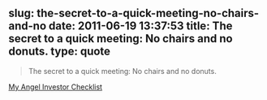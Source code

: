 slug: the-secret-to-a-quick-meeting-no-chairs-and-no
date: 2011-06-19 13:37:53
title: The secret to a quick meeting: No chairs and no donuts.
type: quote
---

> The secret to a quick meeting: No chairs and no donuts.

[My Angel Investor Checklist](http://techcrunch.com/2011/06/18/my-angel-investor-checklist/?utm_source=feedburner&utm_medium=feed&utm_campaign=Feed%3A+Techcrunch+%28TechCrunch%29)

